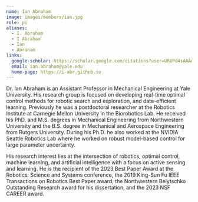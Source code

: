 ```yaml
---
name: Ian Abraham
image: images/members/ian.jpg
role: pi
aliases:
  - I. Abraham
  - I Abraham
  - Ian
  - Abraham
links:
  google-scholar: https://scholar.google.com/citations?user=URUPd4sAAAAJ&hl=en
  email: ian.abraham@yale.edu
  home-page: https://i-abr.github.io
---
```


Dr. Ian Abraham is an Assistant Professor in Mechanical Engineering at Yale University. His research group is focused on developing real-time optimal control methods for robotic search and exploration, and data-efficient learning. Previously he was a postdoctoral researcher at the Robotics Institute at Carnegie Mellon University in the Biorobotics Lab. He received his PhD. and M.S. degrees in Mechanical Engineering from Northwestern University and the B.S. degree in Mechanical and Aerospace Engineering from Rutgers University. During his Ph.D. he also worked at the NVIDIA Seattle Robotics Lab where he worked on robust model-based control for large parameter uncertainty.

His research interest lies at the intersection of robotics, optimal control, machine learning, and artificial intelligence with a focus on active sensing and learning. He is the recipient of the 2023 Best Paper Award at the Robotics: Science and Systems conference, the 2019 King-Sun Fu IEEE Transactions on Robotics Best Paper award, the Northwestern Belytschko Outstanding Research award for his dissertation, and the 2023 NSF CAREER award.